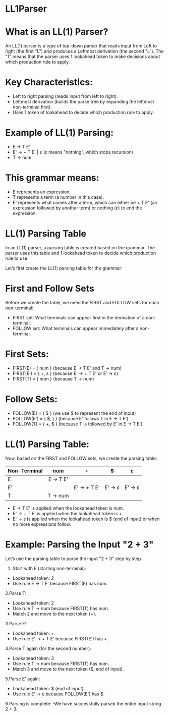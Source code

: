 # LL1Parser

# What is an LL(1) Parser?
An LL(1) parser is a type of top-down parser that reads input from Left to right (the first "L") and produces a Leftmost derivation (the second "L"). The "1" means that the parser uses 1 lookahead token to make decisions about which production rule to apply.

# Key Characteristics:
- Left to right parsing (reads input from left to right).
- Leftmost derivation (builds the parse tree by expanding the leftmost non-terminal first).
- Uses 1 token of lookahead to decide which production rule to apply.

# Example of LL(1) Parsing:
- E → T E' 
- E' → + T E' | ε  (ε means "nothing", which stops recursion)
- T → num

# This grammar means:

- E represents an expression.
- T represents a term (a number in this case).
- E' represents what comes after a term, which can either be + T E' (an expression followed by another term) or nothing (ε) to end the expression.

# LL(1) Parsing Table
In an LL(1) parser, a parsing table is created based on the grammar. The parser uses this table and 1 lookahead token to decide which production rule to use.

Let’s first create the LL(1) parsing table for the grammar:

# First and Follow Sets
Before we create the table, we need the FIRST and FOLLOW sets for each non-terminal:

- FIRST set: What terminals can appear first in the derivation of a non-terminal.
- FOLLOW set: What terminals can appear immediately after a non-terminal.

# First Sets:
- FIRST(E) = { num } (because E → T E' and T → num)
- FIRST(E') = { +, ε } (because E' → + T E' or E' → ε)
- FIRST(T) = { num } (because T → num)

# Follow Sets:
- FOLLOW(E) = { $ } (we use $ to represent the end of input)
- FOLLOW(E') = { $, ) } (because E' follows T in E → T E')
- FOLLOW(T) = { +, $ } (because T is followed by E' in E → T E')

# LL(1) Parsing Table:
Now, based on the FIRST and FOLLOW sets, we create the parsing table:

| Non-Terminal | num | + | $  | ε |
| :---         |     :---:      |          :---: |          :---: |          :---: |
|E   | E → T E'     |     |    |    |
| E'     |        | E' → + T E'      |E' → ε      |E' → ε      |
| T     | T → num      |       |      |      |

- E → T E' is applied when the lookahead token is num.
- E' → + T E' is applied when the lookahead token is +.
- E' → ε is applied when the lookahead token is $ (end of input) or when no more expressions follow.

# Example: Parsing the Input "2 + 3"
Let’s use the parsing table to parse the input "2 + 3" step by step.

1. Start with E (starting non-terminal):
- Lookahead token: 2
- Use rule E → T E' because FIRST(E) has num.

2.Parse T:
- Lookahead token: 2
- Use rule T → num because FIRST(T) has num.
- Match 2 and move to the next token (+).

3.Parse E':
- Lookahead token: +
- Use rule E' → + T E' because FIRST(E') has +.

4.Parse T again (for the second number):
- Lookahead token: 3
- Use rule T → num because FIRST(T) has num.
- Match 3 and move to the next token ($, end of input).

5.Parse E' again:
- Lookahead token: $ (end of input).
- Use rule E' → ε because FOLLOW(E') has $.

6.Parsing is complete:
-We have successfully parsed the entire input string 2 + 3.









